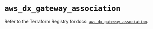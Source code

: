 # `aws_dx_gateway_association`

Refer to the Terraform Registry for docs: [`aws_dx_gateway_association`](https://registry.terraform.io/providers/hashicorp/aws/6.2.0/docs/resources/dx_gateway_association).
